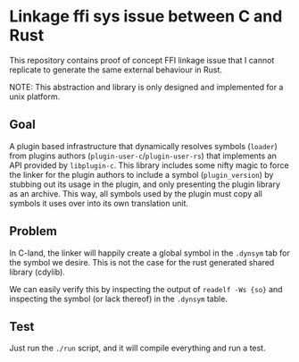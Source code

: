 # Linkage ffi sys issue between C and Rust

This repository contains proof of concept FFI linkage issue that I cannot replicate
to generate the same external behaviour in Rust.

NOTE: This abstraction and library is only designed and implemented for a unix platform.

## Goal

A plugin based infrastructure that dynamically resolves symbols (`loader`) from plugins authors
(`plugin-user-c`/`plugin-user-rs`) that implements an API provided by `libplugin-c`.
This library includes some nifty magic to force the linker for the plugin authors to include
a symbol (`plugin_version`) by stubbing out its usage in the plugin, and only presenting the
plugin library as an archive.
This way, all symbols used by the plugin must copy all symbols it uses over into its own translation
unit.

## Problem

In C-land, the linker will happily create a global symbol in the `.dynsym` tab for the symbol
we desire. This is not the case for the rust generated shared library (cdylib).

We can easily verify this by inspecting the output of `readelf -Ws {so}` and inspecting the symbol (or lack thereof) in the `.dynsym` table.

## Test

Just run the `./run` script, and it will compile everything and run a test.
